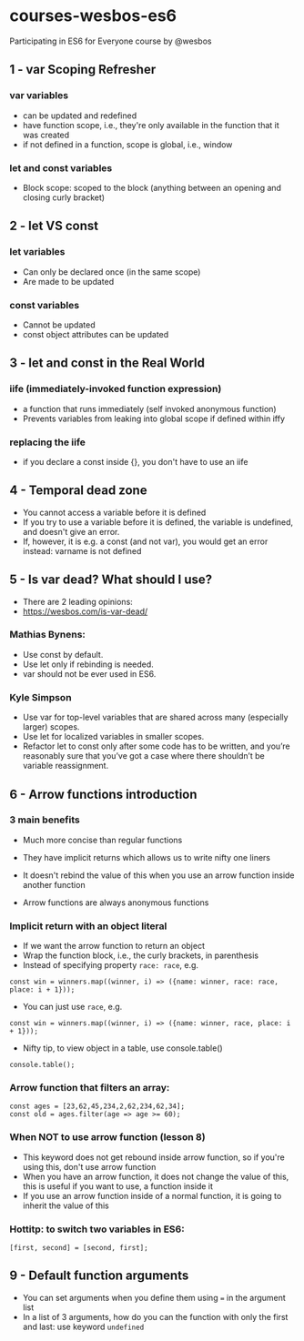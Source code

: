 # courses-wesbos-es6
Participating in ES6 for Everyone course by @wesbos

## 1 - var Scoping Refresher

### var variables 
* can be updated and redefined
* have function scope, i.e., they're only available in the function that it was created
* if not defined in a function, scope is global, i.e., window

### let and const variables
* Block scope: scoped to the block (anything between an opening and closing curly bracket)

## 2 - let VS const

### let variables
* Can only be declared once (in the same scope)
* Are made to be updated

### const variables
* Cannot be updated
* const object attributes can be updated

## 3 - let and const in the Real World

### iife (immediately-invoked function expression)
* a function that runs immediately (self invoked anonymous function)
* Prevents variables from leaking into global scope if defined within iffy

### replacing the iife
* if you declare a const inside {}, you don't have to use an iife

## 4 - Temporal dead zone
* You cannot access a variable before it is defined
* If you try to use a variable before it is defined, the variable is undefined, and doesn't give an error.
* If, however, it is e.g. a const (and not var), you would get an error instead: varname is not defined

## 5 - Is var dead? What should I use?
* There are 2 leading opinions:
* https://wesbos.com/is-var-dead/

### Mathias Bynens:
* Use const by default.
* Use let only if rebinding is needed.
* var should not be ever used in ES6.

### Kyle Simpson
* Use var for top-level variables that are shared across many (especially larger) scopes.
* Use let for localized variables in smaller scopes.
* Refactor let to const only after some code has to be written, and you’re reasonably sure that you’ve got a case where there shouldn’t be variable reassignment.

## 6 - Arrow functions introduction

### 3 main benefits
* Much more concise than regular functions
* They have implicit returns which allows us to write nifty one liners
* It doesn't rebind the value of this when you use an arrow function inside another function

* Arrow functions are always anonymous functions

### Implicit return with an object literal
* If we want the arrow function to return an object
* Wrap the function block, i.e., the curly brackets, in parenthesis
* Instead of specifying property `race: race`, e.g.
```
const win = winners.map((winner, i) => ({name: winner, race: race, place: i + 1}));
```
* You can just use `race`, e.g.
```
const win = winners.map((winner, i) => ({name: winner, race, place: i + 1}));
```

* Nifty tip, to view object in a table, use console.table()
```
console.table();
```
### Arrow function that filters an array:
```
const ages = [23,62,45,234,2,62,234,62,34];
const old = ages.filter(age => age >= 60);
```

### When NOT to use arrow function (lesson 8)
* This keyword does not get rebound inside arrow function, so if you're using this, don't use arrow function
* When you have an arrow function, it does not change the value of this, this is useful if you want to use, a function inside it
* If you use an arrow function inside of a normal function, it is going to inherit the value of this

### Hottitp: to switch two variables in ES6:
```
[first, second] = [second, first];
```

## 9 - Default function arguments

* You can set arguments when you define them using `=` in the argument list
* In a list of 3 arguments, how do you can the function with only the first and last: use keyword `undefined`